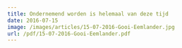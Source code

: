 ```yaml
---
title: Ondernemend worden is helemaal van deze tijd
date: 2016-07-15
image: /images/articles/15-07-2016-Gooi-Eemlander.jpg
url: /pdf/15-07-2016-Gooi-Eemlander.pdf
---
```

